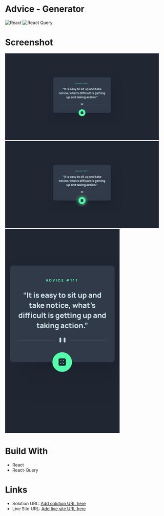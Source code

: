 # Advice - Generator
![React](https://img.shields.io/badge/react-%2320232a.svg?style=flact&logoColor=%2361DAFB) ![React Query](https://img.shields.io/badge/-React%20Query-FF4154?style=flat&logoColor=white)

# Screenshot
![](./design/desktop-design.jpg)
![](./design/active-states.jpg)
![](./design/mobile-design.jpg)

# Build With 
 - React
 - React-Query

# Links 

- Solution URL: [Add solution URL here](https://github.com/Mod8124/advice-generator.git)
- Live Site URL: [Add live site URL here](https://advice-generator-seven-xi.vercel.app/)
